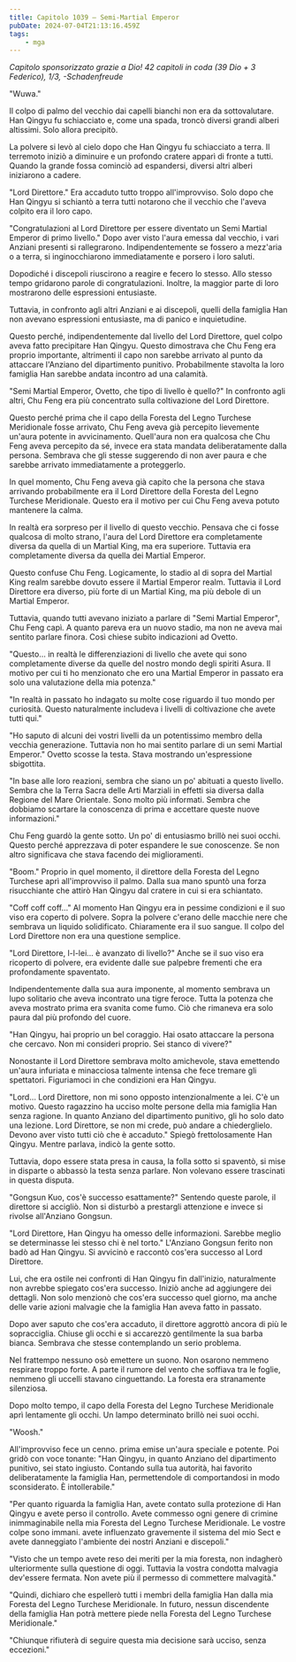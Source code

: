 ```yaml
---
title: Capitolo 1039 – Semi-Martial Emperor
pubDate: 2024-07-04T21:13:16.459Z
tags:
    - mga
---
```



<em>Capitolo sponsorizzato grazie a Dio!
42 capitoli in coda (39 Dio + 3 Federico), 1/3,
-Schadenfreude</em>


"Wuwa."


Il colpo di palmo del vecchio dai capelli bianchi non era da sottovalutare. Han Qingyu fu schiacciato e, come una spada, troncò diversi grandi alberi altissimi. Solo allora precipitò.


La polvere si levò al cielo dopo che Han Qingyu fu schiacciato a terra. Il terremoto iniziò a diminuire e un profondo cratere apparì di fronte a tutti. Quando la grande fossa cominciò ad espandersi, diversi altri alberi iniziarono a cadere.


"Lord Direttore." Era accaduto tutto troppo all'improvviso. Solo dopo che Han Qingyu si schiantò a terra tutti notarono che il vecchio che l'aveva colpito era il loro capo.


"Congratulazioni al Lord Direttore per essere diventato un Semi Martial Emperor di primo livello." Dopo aver visto l'aura emessa dal vecchio, i vari Anziani presenti si rallegrarono. Indipendentemente se fossero a mezz'aria o a terra, si inginocchiarono immediatamente e porsero i loro saluti.


Dopodiché i discepoli riuscirono a reagire e fecero lo stesso. Allo stesso tempo gridarono parole di congratulazioni. Inoltre, la maggior parte di loro mostrarono delle espressioni entusiaste.


Tuttavia, in confronto agli altri Anziani e ai discepoli, quelli della famiglia Han non avevano espressioni entusiaste, ma di panico e inquietudine.


Questo perché, indipendentemente dal livello del Lord Direttore, quel colpo aveva fatto precipitare Han Qingyu. Questo dimostrava che Chu Feng era proprio importante, altrimenti il capo non sarebbe arrivato al punto da attaccare l'Anziano del dipartimento punitivo. Probabilmente stavolta la loro famiglia Han sarebbe andata incontro ad una calamità.


"Semi Martial Emperor, Ovetto, che tipo di livello è quello?" In confronto agli altri, Chu Feng era più concentrato sulla coltivazione del Lord Direttore.


Questo perché prima che il capo della Foresta del Legno Turchese Meridionale fosse arrivato, Chu Feng aveva già percepito lievemente un'aura potente in avvicinamento. Quell'aura non era qualcosa che Chu Feng aveva percepito da sé, invece era stata mandata deliberatamente dalla persona. Sembrava che gli stesse suggerendo di non aver paura e che sarebbe arrivato immediatamente a proteggerlo.


In quel momento, Chu Feng aveva già capito che la persona che stava arrivando probabilmente era il Lord Direttore della Foresta del Legno Turchese Meridionale. Questo era il motivo per cui Chu Feng aveva potuto mantenere la calma.


In realtà era sorpreso per il livello di questo vecchio. Pensava che ci fosse qualcosa di molto strano, l'aura del Lord Direttore era completamente diversa da quella di un Martial King, ma era superiore. Tuttavia era completamente diversa da quella dei Martial Emperor.


Questo confuse Chu Feng. Logicamente, lo stadio al di sopra del Martial King realm sarebbe dovuto essere il Martial Emperor realm. Tuttavia il Lord Direttore era diverso, più forte di un Martial King, ma più debole di un Martial Emperor.


Tuttavia, quando tutti avevano iniziato a parlare di "Semi Martial Emperor", Chu Feng capì. A quanto pareva era un nuovo stadio, ma non ne aveva mai sentito parlare finora. Così chiese subito indicazioni ad Ovetto.


"Questo... in realtà le differenziazioni di livello che avete qui sono completamente diverse da quelle del nostro mondo degli spiriti Asura. Il motivo per cui ti ho menzionato che ero una Martial Emperor in passato era solo una valutazione della mia potenza."


"In realtà in passato ho indagato su molte cose riguardo il tuo mondo per curiosità. Questo naturalmente includeva i livelli di coltivazione che avete tutti qui."


"Ho saputo di alcuni dei vostri livelli da un potentissimo membro della vecchia generazione. Tuttavia non ho mai sentito parlare di un semi Martial Emperor." Ovetto scosse la testa. Stava mostrando un'espressione sbigottita.


"In base alle loro reazioni, sembra che siano un po' abituati a questo livello. Sembra che la Terra Sacra delle Arti Marziali in effetti sia diversa dalla Regione del Mare Orientale. Sono molto più informati. Sembra che dobbiamo scartare la conoscenza di prima e accettare queste nuove informazioni."


Chu Feng guardò la gente sotto. Un po' di entusiasmo brillò nei suoi occhi. Questo perché apprezzava di poter espandere le sue conoscenze. Se non altro significava che stava facendo dei miglioramenti.


"Boom." Proprio in quel momento, il direttore della Foresta del Legno Turchese aprì all'improvviso il palmo. Dalla sua mano spuntò una forza risucchiante che attirò Han Qingyu dal cratere in cui si era schiantato.


"Coff coff coff..." Al momento Han Qingyu era in pessime condizioni e il suo viso era coperto di polvere. Sopra la polvere c'erano delle macchie nere che sembrava un liquido solidificato. Chiaramente era il suo sangue. Il colpo del Lord Direttore non era una questione semplice.


"Lord Direttore, l-l-lei... è avanzato di livello?" Anche se il suo viso era ricoperto di polvere, era evidente dalle sue palpebre frementi che era profondamente spaventato.


Indipendentemente dalla sua aura imponente, al momento sembrava un lupo solitario che aveva incontrato una tigre feroce. Tutta la potenza che aveva mostrato prima era svanita come fumo. Ciò che rimaneva era solo paura dal più profondo del cuore.


"Han Qingyu, hai proprio un bel coraggio. Hai osato attaccare la persona che cercavo. Non mi consideri proprio. Sei stanco di vivere?"


Nonostante il Lord Direttore sembrava molto amichevole, stava emettendo un'aura infuriata e minacciosa talmente intensa che fece tremare gli spettatori. Figuriamoci in che condizioni era Han Qingyu.


"Lord... Lord Direttore, non mi sono opposto intenzionalmente a lei. C'è un motivo. Questo ragazzino ha ucciso molte persone della mia famiglia Han senza ragione. In quanto Anziano del dipartimento punitivo, gli ho solo dato una lezione. Lord Direttore, se non mi crede, può andare a chiederglielo. Devono aver visto tutti ciò che è accaduto." Spiegò frettolosamente Han Qingyu. Mentre parlava, indicò la gente sotto.


Tuttavia, dopo essere stata presa in causa, la folla sotto si spaventò, si mise in disparte o abbassò la testa senza parlare. Non volevano essere trascinati in questa disputa.


"Gongsun Kuo, cos'è successo esattamente?" Sentendo queste parole, il direttore si accigliò. Non si disturbò a prestargli attenzione e invece si rivolse all'Anziano Gongsun.


"Lord Direttore, Han Qingyu ha omesso delle informazioni. Sarebbe meglio se determinasse lei stesso chi è nel torto." L'Anziano Gongsun ferito non badò ad Han Qingyu. Si avvicinò e raccontò cos'era successo al Lord Direttore.


Lui, che era ostile nei confronti di Han Qingyu fin dall'inizio, naturalmente non avrebbe spiegato cos'era successo. Iniziò anche ad aggiungere dei dettagli. Non solo menzionò che cos'era successo quel giorno, ma anche delle varie azioni malvagie che la famiglia Han aveva fatto in passato.


Dopo aver saputo che cos'era accaduto, il direttore aggrottò ancora di più le sopracciglia. Chiuse gli occhi e si accarezzò gentilmente la sua barba bianca. Sembrava che stesse contemplando un serio problema.


Nel frattempo nessuno osò emettere un suono. Non osarono nemmeno respirare troppo forte. A parte il rumore del vento che soffiava tra le foglie, nemmeno gli uccelli stavano cinguettando. La foresta era stranamente silenziosa.


Dopo molto tempo, il capo della Foresta del Legno Turchese Meridionale aprì lentamente gli occhi. Un lampo determinato brillò nei suoi occhi.


"Woosh."


All'improvviso fece un cenno. prima emise un'aura speciale e potente. Poi gridò con voce tonante: "Han Qingyu, in quanto Anziano del dipartimento punitivo, sei stato ingiusto. Contando sulla tua autorità, hai favorito deliberatamente la famiglia Han, permettendole di comportandosi in modo sconsiderato. È intollerabile."


"Per quanto riguarda la famiglia Han, avete contato sulla protezione di Han Qingyu e avete perso il controllo. Avete commesso ogni genere di crimine inimmaginabile nella mia Foresta del Legno Turchese Meridionale. Le vostre colpe sono immani. avete influenzato gravemente il sistema del mio Sect e avete danneggiato l'ambiente dei nostri Anziani e discepoli."


"Visto che un tempo avete reso dei meriti per la mia foresta, non indagherò ulteriormente sulla questione di oggi. Tuttavia la vostra condotta malvagia dev'essere fermata. Non avete più il permesso di commettere malvagità."


"Quindi, dichiaro che espellerò tutti i membri della famiglia Han dalla mia Foresta del Legno Turchese Meridionale. In futuro, nessun discendente della famiglia Han potrà mettere piede nella Foresta del Legno Turchese Meridionale."


"Chiunque rifiuterà di seguire questa mia decisione sarà ucciso, senza eccezioni."
                                


                                




